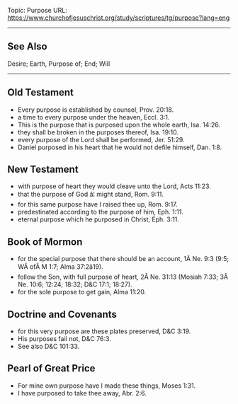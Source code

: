 Topic: Purpose
URL: https://www.churchofjesuschrist.org/study/scriptures/tg/purpose?lang=eng

---

## See Also

Desire; Earth, Purpose of; End; Will

---

## Old Testament

- Every purpose is established by counsel, Prov. 20:18.
- a time to every purpose under the heaven, Eccl. 3:1.
- This is the purpose that is purposed upon the whole earth, Isa. 14:26.
- they shall be broken in the purposes thereof, Isa. 19:10.
- every purpose of the Lord shall be performed, Jer. 51:29.
- Daniel purposed in his heart that he would not defile himself, Dan. 1:8.

## New Testament

- with purpose of heart they would cleave unto the Lord, Acts 11:23.
- that the purpose of God â¦ might stand, Rom. 9:11.
- for this same purpose have I raised thee up, Rom. 9:17.
- predestinated according to the purpose of him, Eph. 1:11.
- eternal purpose which he purposed in Christ, Eph. 3:11.

## Book of Mormon

- for the special purpose that there should be an account, 1Â Ne. 9:3 (9:5; WÂ ofÂ M 1:7; Alma 37:2â19).
- follow the Son, with full purpose of heart, 2Â Ne. 31:13 (Mosiah 7:33; 3Â Ne. 10:6; 12:24; 18:32; D&C 17:1; 18:27).
- for the sole purpose to get gain, Alma 11:20.

## Doctrine and Covenants

- for this very purpose are these plates preserved, D&C 3:19.
- His purposes fail not, D&C 76:3.
- See also D&C 101:33.

## Pearl of Great Price

- For mine own purpose have I made these things, Moses 1:31.
- I have purposed to take thee away, Abr. 2:6.

